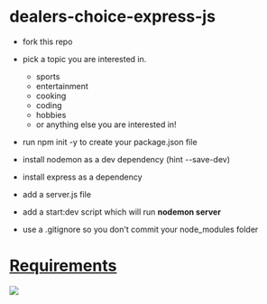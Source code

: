 # dealers-choice-express-js

- fork this repo

- pick a topic you are interested in.
  - sports
  - entertainment
  - cooking
  - coding
  - hobbies
  - or anything else you are interested in!
  
- run npm init -y to create your package.json file
- install nodemon as a dev dependency (hint --save-dev)
- install express as a dependency
- add a server.js file
- add a start:dev script which will run **nodemon server**
- use a .gitignore so you don't commit your node_modules folder

# <a href='https://github.com/FullstackAcademy/dealers-choice-express-js/blob/main/checklist.md'>Requirements</a>


<img src='https://github.com/FullstackAcademy/dealers-choice-express-js/blob/main/Screen%20Shot%202022-05-06%20at%207.48.12%20AM.png' />

